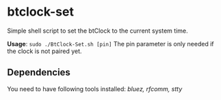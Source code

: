 # btclock-set
Simple shell script to set the btClock to the current system time.

**Usage**: ```sudo ./BtClock-Set.sh [pin]```
The pin parameter is only needed if the clock is not paired yet.

## Dependencies
You need to have following tools installed: *bluez, rfcomm, stty*
